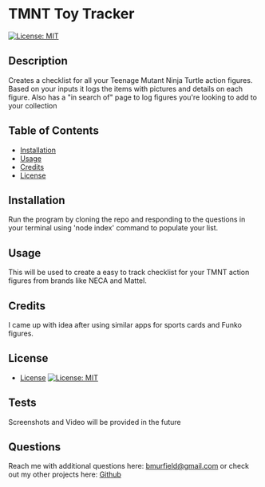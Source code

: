 
# TMNT Toy Tracker
[![License: MIT](https://img.shields.io/badge/License-MIT-yellow.svg)](https://opensource.org/licenses/MIT)
## Description
Creates a checklist for all your Teenage Mutant Ninja Turtle action figures. Based on your inputs it logs the items with pictures and details on each figure. Also has a "in search of" page to log figures you're looking to add to your collection
## Table of Contents
- [Installation](#installation)
- [Usage](#usage)
- [Credits](#credits)
- [License](#license)
## Installation
Run the program by cloning the repo and responding to the questions in your terminal using 'node index' command to populate your list.
## Usage
This will be used to create a easy to track checklist for your TMNT action figures from brands like NECA and Mattel.
## Credits
I came up with idea after using similar apps for sports cards and Funko figures.
## License
- [License](#license)
[![License: MIT](https://img.shields.io/badge/License-MIT-yellow.svg)](https://opensource.org/licenses/MIT)
## Tests
Screenshots and Video will be provided in the future

## Questions
Reach me with additional questions here: bmurfield@gmail.com or check out my other projects here: [Github](https://github.com/bmurfield)
